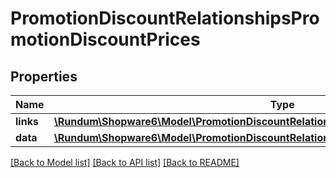 # PromotionDiscountRelationshipsPromotionDiscountPrices

## Properties
Name | Type | Description | Notes
------------ | ------------- | ------------- | -------------
**links** | [**\Rundum\Shopware6\Model\PromotionDiscountRelationshipsPromotionDiscountPricesLinks**](PromotionDiscountRelationshipsPromotionDiscountPricesLinks.md) |  | [optional] 
**data** | [**\Rundum\Shopware6\Model\PromotionDiscountRelationshipsPromotionDiscountPricesData[]**](PromotionDiscountRelationshipsPromotionDiscountPricesData.md) |  | [optional] 

[[Back to Model list]](../../README.md#documentation-for-models) [[Back to API list]](../../README.md#documentation-for-api-endpoints) [[Back to README]](../../README.md)

